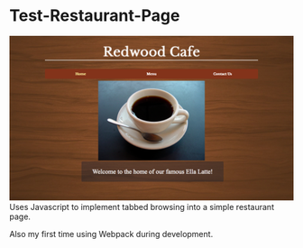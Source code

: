 # Test-Restaurant-Page
![Menu tab of the page](misc/example-screenshot.png)
Uses Javascript to implement tabbed browsing into a simple restaurant page.

Also my first time using Webpack during development.
